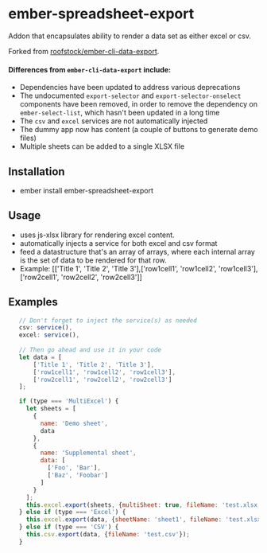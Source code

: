 # ember-spreadsheet-export

Addon that encapsulates ability to render a data set as either excel or csv.

Forked from [roofstock/ember-cli-data-export](https://github.com/roofstock/ember-cli-data-export).

#### Differences from `ember-cli-data-export` include:
- Dependencies have been updated to address various deprecations
- The undocumented `export-selector` and `export-selector-onselect` components have been removed, in order to remove
the dependency on `ember-select-list`, which hasn't been updated in a long time
- The `csv` and `excel` services are not automatically injected
- The dummy app now has content (a couple of buttons to generate demo files)
- Multiple sheets can be added to a single XLSX file


## Installation

 - ember install ember-spreadsheet-export

## Usage

 - uses js-xlsx library for rendering excel content.
 - automatically injects a service for both excel and csv format
 - feed a datastructure that's an array of arrays, where each internal array is the set of data to be rendered for that row.
 - Example: [['Title 1', 'Title 2', 'Title 3'],['row1cell1', 'row1cell2', 'row1cell3'],['row2cell1', 'row2cell2', 'row2cell3']]

## Examples
 ```javascript
    // Don't forget to inject the service(s) as needed
    csv: service(),
    excel: service(),
    
    // Then go ahead and use it in your code
    let data = [
        ['Title 1', 'Title 2', 'Title 3'],
        ['row1cell1', 'row1cell2', 'row1cell3'],
        ['row2cell1', 'row2cell2', 'row2cell3']
    ];

    if (type === 'MultiExcel') {
      let sheets = [
        {
          name: 'Demo sheet',
          data
        },
        {
          name: 'Supplemental sheet',
          data: [
            ['Foo', 'Bar'],
            ['Baz', 'Foobar']
          ]
        }
      ];
      this.excel.export(sheets, {multiSheet: true, fileName: 'test.xlsx'});
    } else if (type === 'Excel') {
      this.excel.export(data, {sheetName: 'sheet1', fileName: 'test.xlsx'});
    } else if (type === 'CSV') {
      this.csv.export(data, {fileName: 'test.csv'});
    }
```
